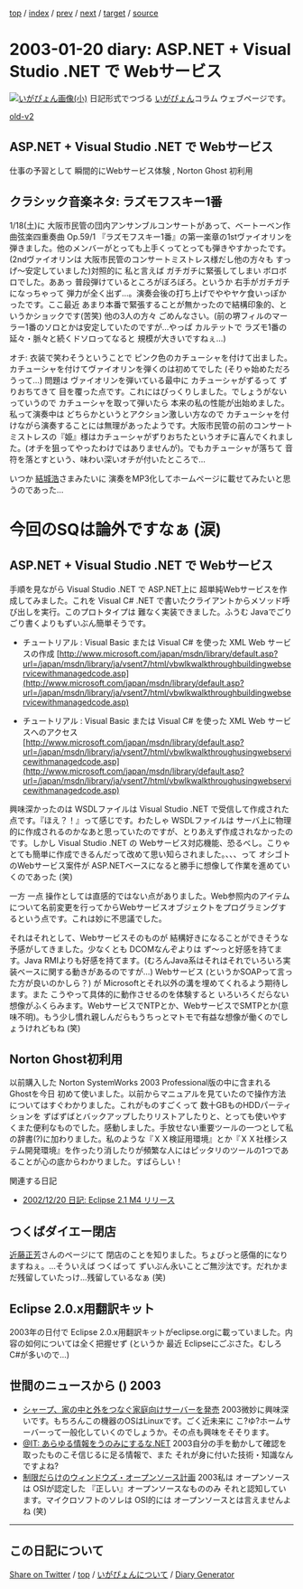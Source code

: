 [top](../index.html) 
 / [index](index.html) 
 / [prev](ig030119.html) 
 / [next](ig030121.html) 
 / [target](https://igapyon.github.io/diary/2003/ig030120.html) 
 / [source](https://github.com/igapyon/diary/blob/gh-pages/2003/ig030120.html.src.md) 

2003-01-20 diary: ASP.NET + Visual Studio .NET で Webサービス
=====================================================================================================
[![いがぴょん画像(小)](https://igapyon.github.io/diary/images/iga200306s.jpg "いがぴょん")](https://igapyon.github.io/diary/memo/memoigapyon.html) 日記形式でつづる [いがぴょん](https://igapyon.github.io/diary/memo/memoigapyon.html)コラム ウェブページです。

[old-v2](ig030120-orig.html)

## ASP.NET + Visual Studio .NET で Webサービス

仕事の予習として 瞬間的にWebサービス体験 , Norton Ghost 初利用


## クラシック音楽ネタ: ラズモフスキー1番

1/18(土)に 大阪市民管の団内アンサンブルコンサートがあって、ベートーベン作曲弦楽四重奏曲
Op.59/1 『ラズモフスキー1番』の第一楽章の1stヴァイオリンを弾きました。他のメンバーがとっても上手くってとっても弾きやすかったです。(2ndヴァイオリンは 大阪市民管のコンサートミストレス様だし他の方々も すっげ～安定していました)対照的に 私と言えば ガチガチに緊張してしまい ボロボロでした。ああっ 普段弾けているところがぼろぼろ。というか 右手がガチガチになっちゃって 弾力が全く出ず…。演奏会後の打ち上げでややヤケ食いっぽかったです。ここ最近 あまり本番で緊張することが無かったので結構印象的、というかショックです(苦笑) 他の3人の方々 ごめんなさい。(前の堺フィルのマーラー1番のソロとかは安定していたのですが…やっぱ カルテットで ラズモ1番の延々・脈々と続くドソロってなると 規模が大きいですねぇ…)

オチ: 衣装で笑わそうということで ピンク色のカチューシャを付けて出ました。カチューシャを付けてヴァイオリンを弾くのは初めてでした
(そりゃ始めただろうって…) 問題は ヴァイオリンを弾いている最中に カチューシャがずるって ずりおちてきて 目を覆った点です。これにはびっくりしました。でしょうがないっていうので カチューシャを取って弾いたら 本来の私の性能が出始めました。私って演奏中は どちらかというとアクション激しい方なので カチューシャを付けながら演奏することには無理があったようです。大阪市民管の前のコンサートミストレスの『姫』様はカチューシャがずりおちたというオチに喜んでくれました。(オチを狙ってやったわけではありませんが)。でもカチューシャが落ちて 音符を落とすという、味わい深いオチが付いたところで…

いつか [結城浩](http://www.hyuki.com/)さまみたいに 演奏をMP3化してホームページに載せてみたいと思うのであった…
# 今回のSQは論外ですなぁ (涙)

## ASP.NET + Visual Studio .NET で Webサービス

手順を見ながら Visual Studio .NET で ASP.NET上に 超単純Webサービスを作成してみました。これを
Visual C# .NET で書いたクライアントからメソッド呼び出しを実行。このプロトタイプは 難なく実装できました。ふうむ Javaでごりごり書くよりもずいぶん簡単そうです。

* チュートリアル : Visual Basic または Visual C# を使った XML Web サービスの作成
  [http://www.microsoft.com/japan/msdn/library/default.asp?url=/japan/msdn/library/ja/vsent7/html/vbwlkwalkthroughbuildingwebservicewithmanagedcode.asp](http://www.microsoft.com/japan/msdn/library/default.asp?url=/japan/msdn/library/ja/vsent7/html/vbwlkwalkthroughbuildingwebservicewithmanagedcode.asp)
  
* チュートリアル : Visual Basic または Visual C# を使った XML Web サービスへのアクセス
  [http://www.microsoft.com/japan/msdn/library/default.asp?url=/japan/msdn/library/ja/vsent7/html/vbwlkwalkthroughusingwebservicewithmanagedcode.asp](http://www.microsoft.com/japan/msdn/library/default.asp?url=/japan/msdn/library/ja/vsent7/html/vbwlkwalkthroughusingwebservicewithmanagedcode.asp)

興味深かったのは WSDLファイルは Visual Studio .NET で受信して作成された点です。『ほえ？！』って感じです。わたしゃ
WSDLファイルは サーバ上に物理的に作成されるのかなあと思っていたのですが、とりあえず作成されなかったのです。しかし Visual Studio .NET の Webサービス対応機能、恐るべし。こりゃとても簡単に作成できるんだって改めて思い知らされました。、、、って オシゴトのWebサービス案件が ASP.NETベースになると勝手に想像して作業を進めていくのであった
(笑)

一方 一点 操作としては直感的ではない点がありました。Web参照内のアイテムについて名前変更を行ってからWebサービスオブジェクトをプログラミングするという点です。これは妙に不思議でした。

それはそれとして、Webサービスそのものが 結構好きになることができそうな予感がしてきました。少なくとも
DCOMなんぞよりは ず～っと好感を持てます。Java RMIよりも好感を持てます。(むろんJava系はそれはそれでいろいろ実装ベースに関する動きがあるのですが…) Webサービス
(というかSOAPって言った方が良いのかしら？) が Microsoftとそれ以外の溝を埋めてくれるよう期待します。また こうやって具体的に動作させるのを体験すると いろいろくだらない想像がふくらみます。WebサービスでNTPとか、WebサービスでSMTPとか(意味不明)。もう少し慣れ親しんだらもうちっとマトモで有益な想像が働くのでしょうけれどもね (笑)

## Norton Ghost初利用

以前購入した Norton SystemWorks 2003 Professional版の中に含まれる Ghostを今日 初めて使いました。以前からマニュアルを見ていたので操作方法についてはすぐわかりました。これがものすごくって 数十GBものHDDパーティションを ずばずばとバックアップしたりリストアしたりと、とっても使いやすくまた便利なものでした。感動しました。手放せない重要ツールの一つとして私の辞書(?)に加わりました。私のような『ＸＸ検証用環境』とか『ＸＸ社様システム開発環境』を作ったり消したりが頻繁な人にはピッタリのツールの1つであることが心の底からわかりました。すばらしい！

関連する日記

* [2002/12/20 日記: Eclipse 2.1 M4 リリース](../2002/ig021220.html)

## つくばダイエー閉店

[近藤正芳](http://www.kk.iij4u.or.jp/~kondo/)さんのページにて 閉店のことを知りました。ちょびっと感傷的になりますねぇ。…そういえば つくばって ずいぶん永いことご無沙汰です。だれかまだ残留していたっけ…残留しているなぁ (笑)

## Eclipse 2.0.x用翻訳キット

2003年の日付で Eclipse 2.0.x用翻訳キットがeclipse.orgに載っていました。内容の如何については全く把握せず
(というか 最近 Eclipseにごぶさた。むしろ C#が多いので…)

## 世間のニュースから () 2003

* [シャープ、家の中と外をつなぐ家庭向けサーバーを発売](http://biztech.nikkeibp.co.jp/wcs/leaf/CID/onair/biztech/gen/226601)  2003微妙に興味深いです。もちろんこの機器のOSはLinuxです。ごく近未来に こ?ゆ?ホームサーバーって一般化していくのでしょうか。その点も興味をそそります。
* [@IT: あらゆる情報をうのみにするな.NET](http://www.atmarkit.co.jp/fdotnet/opinion/yoshimatsu/onepoint06.html)  2003自分の手を動かして確認を取ったものこそ信じるに足る情報で、また それが身に付いた技術・知識なんですよね?
* [制限だらけのウィンドウズ・オープンソース計画](http://www.hotwired.co.jp/news/news/business/story/20030117101.html)  2003私は オープンソースは OSIが認定した 『正しい』オープンソースなもののみ それと認知しています。マイクロソフトのソレは OSI的には オープンソースとは言えませんよね (笑)

----------------------------------------------------------------------------------------------------

## この日記について

[Share on Twitter](https://twitter.com/intent/tweet?hashtags=igapyon%2Cdiary%2C%E3%81%84%E3%81%8C%E3%81%B4%E3%82%87%E3%82%93&text=ASP.NET+%2B+Visual+Studio+.NET+%E3%81%A7+Web%E3%82%B5%E3%83%BC%E3%83%93%E3%82%B9&url=https%3A%2F%2Figapyon.github.io%2Fdiary%2F2003%2Fig030120.html) / [top](../index.html) / [いがぴょんについて](https://igapyon.github.io/diary/memo/memoigapyon.html) / [Diary Generator](https://github.com/igapyon/igapyonv3)
